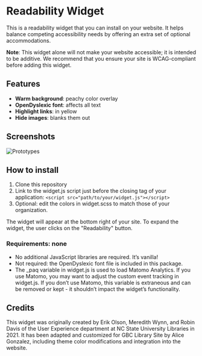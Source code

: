 # Readability Widget

This is a readability widget that you can install on your website. It helps balance competing accessibility needs by offering an extra set of optional accommodations. 

**Note**: This widget alone will not make your website accessible; it is intended to be additive. We recommend that you ensure your site is WCAG-compliant before adding this widget.


## Features

- **Warm background**: peachy color overlay
- **OpenDyslexic font**: affects all text 
- **Highlight links**: in yellow 
- **Hide images**: blanks them out

## Screenshots

![Prototypes](https://github.com/user-attachments/assets/470ec383-dc27-4d5d-914f-a839f567d110)

## How to install
1. Clone this repository
1. Link to the widget.js script just before the closing <body> tag of your application: ``<script src="path/to/your/widget.js"></script>``
1. Optional: edit the colors in widget.scss to match those of your organization. 

The widget will appear at the bottom right of your site. To expand the widget, the user clicks on the "Readability" button. 

### Requirements: none

- No additional JavaScript libraries are required. It’s vanilla!
- Not required: the OpenDyslexic font file is included in this package.
- The _paq variable in widget.js is used to load Matomo Analytics. If you use Matomo, you may want to adjust the custom event tracking in widget.js. If you don’t use Matomo, this variable is extraneous and can be removed or kept - it shouldn’t impact the widget’s functionality.

## Credits

This widget was originally created by Erik Olson, Meredith Wynn, and Robin Davis of the User Experience department at NC State University Libraries in 2021. It has been adapted and customized for GBC Library Site by Alice Gonzalez, including theme color modifications and integration into the website.
